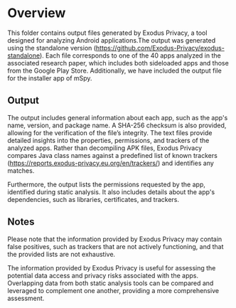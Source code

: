 # Overview

This folder contains output files generated by Exodus Privacy, a tool designed for analyzing Android applications.The output was generated using the standalone version (https://github.com/Exodus-Privacy/exodus-standalone). Each file corresponds to one of the 40 apps analyzed in the associated research paper, which includes both sideloaded apps and those from the Google Play Store. Additionally, we have included the output file for the installer app of mSpy.

## Output

The output includes general information about each app, such as the app's name, version, and package name. A SHA-256 checksum is also provided, allowing for the verification of the file’s integrity.
The text files provide detailed insights into the properties, permissions, and trackers of the analyzed apps. Rather than decompiling APK files, Exodus Privacy compares Java class names against a predefined list of known trackers (https://reports.exodus-privacy.eu.org/en/trackers/) and identifies any matches. 

Furthermore, the output lists the permissions requested by the app, identified during static analysis. It also includes details about the app's dependencies, such as libraries, certificates, and trackers.

## Notes

Please note that the information provided by Exodus Privacy may contain false positives, such as trackers that are not actively functioning, and that the provided lists are not exhaustive. 

The information provided by Exodus Privacy is useful for assessing the potential data access and privacy risks associated with the apps. Overlapping data from both static analysis tools can be compared and leveraged to complement one another, providing a more comprehensive assessment.

